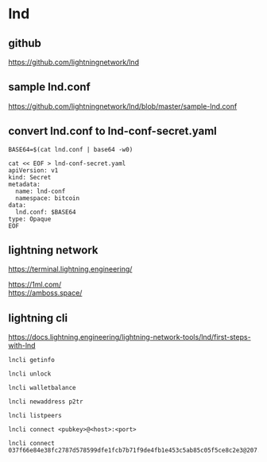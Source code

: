 # lnd

## github
https://github.com/lightningnetwork/lnd  

## sample lnd.conf
https://github.com/lightningnetwork/lnd/blob/master/sample-lnd.conf  

## convert lnd.conf to lnd-conf-secret.yaml
```
BASE64=$(cat lnd.conf | base64 -w0)

cat << EOF > lnd-conf-secret.yaml
apiVersion: v1
kind: Secret
metadata:
  name: lnd-conf
  namespace: bitcoin
data:
  lnd.conf: $BASE64
type: Opaque
EOF
```

## lightning network
https://terminal.lightning.engineering/  

https://1ml.com/  
https://amboss.space/  

## lightning cli
https://docs.lightning.engineering/lightning-network-tools/lnd/first-steps-with-lnd  

```
lncli getinfo

lncli unlock

lncli walletbalance

lncli newaddress p2tr

lncli listpeers

lncli connect <pubkey>@<host>:<port>

lncli connect 037f66e84e38fc2787d578599dfe1fcb7b71f9de4fb1e453c5ab85c05f5ce8c2e3@207.154.241.207:9735
```
